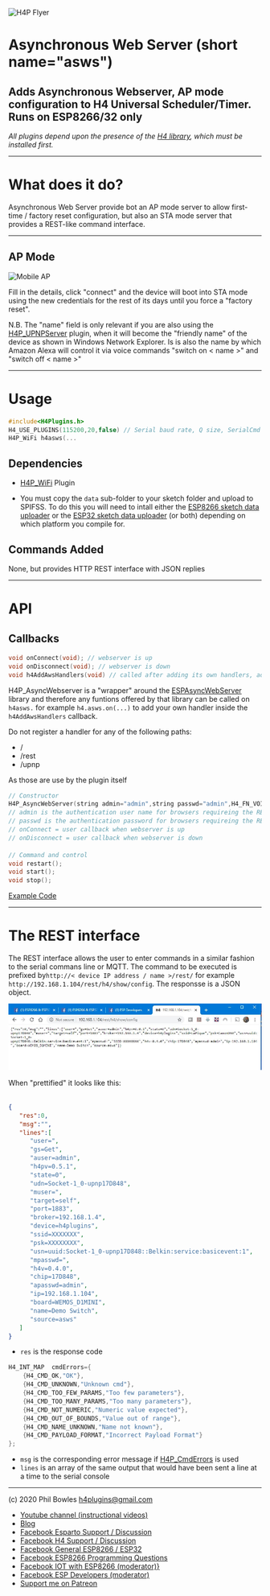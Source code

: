 ![H4P Flyer](/assets/HTTPLogo.jpg) 

# Asynchronous Web Server (short name="asws")
## Adds Asynchronous Webserver, AP mode configuration to H4 Universal Scheduler/Timer. Runs on ESP8266/32 only

*All plugins depend upon the presence of the [H4 library](https://github.com/philbowles/H4), which must be installed first.*

---

# What does it do?

Asynchronous Web Server provide bot an AP mode server to allow first-time / factory reset configuration, but also an STA mode server that provides a REST-like command interface.

---

## AP Mode

![Mobile AP](/assets/mobile.jpg) 

Fill in the details, click "connect" and the device will boot into STA mode using the new credentials for the rest of its days until you force a "factory reset". 

N.B. The "name" field is only relevant if you are also using the [H4P_UPNPServer](/things.md) plugin, when it will become the "friendly name" of the device as shown in Windows Network Explorer. Is is also the name by which Amazon Alexa will control it via voice commands "switch on < name >" and "switch off < name >"

---

# Usage

```cpp
#include<H4Plugins.h>
H4_USE_PLUGINS(115200,20,false) // Serial baud rate, Q size, SerialCmd autostop
H4P_WiFi h4asws(...
```

## Dependencies

* [H4P_WiFi](h4wifi.md) Plugin

* You must copy the `data` sub-folder to your sketch folder and upload to SPIFSS. To do this you will need to intall either the [ESP8266 sketch data uploader](https://github.com/esp8266/arduino-esp8266fs-plugin) or the [ESP32 sketch data uploader](https://github.com/me-no-dev/arduino-esp32fs-plugin) (or both) depending on which platform you compile for. 


## Commands Added

None, but provides HTTP REST interface with JSON replies

---

# API

## Callbacks

```cpp
void onConnect(void); // webserver is up
void onDisconnect(void); // webserver is down
void h4AddAwsHandlers(void) // called after adding its own handlers, adds your in here
```


H4P_AsyncWebserver is a "wrapper" around the [ESPAsyncWebServer](https://github.com/philbowles/ESPAsyncWebServer) library and therefore any funtions offered by that library can be called on `h4asws.` for example `h4.asws.on(...)` to add your own handler inside the `h4AddAwsHandlers` callback.

Do not register a handler for any of the following paths:

* / 
* /rest
* /upnp

As those are use by the plugin itself

```cpp
// Constructor
H4P_AsyncWebServer(string admin="admin",string passwd="admin",H4_FN_VOID onConnect=[](){},H4_FN_VOID onDisconnect=[](){}):
// admin is the authentication user name for browsers requireing the REST interfcae
// passwd is the authentication password for browsers requireing the REST interfcae
// onConnect = user callback when webserver is up
// onDisconnect = user callback when webserver is down

// Command and control
void restart();
void start();
void stop();
```

[Example Code](../examples/H4P_SONOFF_Basic/H4P_SONOFF_Basic.ino)

---

# The REST interface

The REST interface allows the user to enter commands in a similar fashion to the serial commans line or MQTT. The command to be executed is prefixed by`http://< device IP address / name >/rest/` for example `http://192.168.1.104/rest/h4/show/config`. The responsse is a JSON object.

![JSONREST](../assets/rest.jpg)

When "prettified" it looks like this:

```json

{ 
   "res":0,
   "msg":"",
   "lines":[ 
      "user=",
      "gs=Get",
      "auser=admin",
      "h4pv=0.5.1",
      "state=0",
      "udn=Socket-1_0-upnp17D848",
      "muser=",
      "target=self",
      "port=1883",
      "broker=192.168.1.4",
      "device=h4plugins",
      "ssid=XXXXXXX",
      "psk=XXXXXXXX",
      "usn=uuid:Socket-1_0-upnp17D848::Belkin:service:basicevent:1",
      "mpasswd=",
      "h4v=0.4.0",
      "chip=17D848",
      "apasswd=admin",
      "ip=192.168.1.104",
      "board=WEMOS_D1MINI",
      "name=Demo Switch",
      "source=asws"
   ]
}
```

* `res` is the response code

```cpp
H4_INT_MAP  cmdErrors={
    {H4_CMD_OK,"OK"},
    {H4_CMD_UNKNOWN,"Unknown cmd"},
    {H4_CMD_TOO_FEW_PARAMS,"Too few parameters"},
    {H4_CMD_TOO_MANY_PARAMS,"Too many parameters"},
    {H4_CMD_NOT_NUMERIC,"Numeric value expected"},
    {H4_CMD_OUT_OF_BOUNDS,"Value out of range"},
    {H4_CMD_NAME_UNKNOWN,"Name not known"},
    {H4_CMD_PAYLOAD_FORMAT,"Incorrect Payload Format"}
};

```

* `msg` is the corresponding error message if [H4P_CmdErrors](h4ce.md) is used
* `lines` is an array of the same output that would have been sent a line at a time to the serial console

---

(c) 2020 Phil Bowles h4plugins@gmail.com

* [Youtube channel (instructional videos)](https://www.youtube.com/channel/UCYi-Ko76_3p9hBUtleZRY6g)
* [Blog](https://8266iot.blogspot.com)
* [Facebook Esparto Support / Discussion](https://www.facebook.com/groups/esparto8266/)
* [Facebook H4  Support / Discussion](https://www.facebook.com/groups/444344099599131/)
* [Facebook General ESP8266 / ESP32](https://www.facebook.com/groups/2125820374390340/)
* [Facebook ESP8266 Programming Questions](https://www.facebook.com/groups/esp8266questions/)
* [Facebook IOT with ESP8266 (moderator)}](https://www.facebook.com/groups/1591467384241011/)
* [Facebook ESP Developers (moderator)](https://www.facebook.com/groups/ESP8266/)
* [Support me on Patreon](https://patreon.com/esparto)
